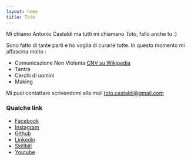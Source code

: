 ```yaml
---
layout: home
title: Toto
---
```


Mi chiamo Antonio Castaldi ma tutti mi chiamano *Toto*, fallo anche tu :)

Sono fatto di tante parti e ho voglia di curarle tutte. In questo momento mi affascina molto :
* Comunicazione Non Violenta [CNV su Wikipedia](https://it.wikipedia.org/wiki/Comunicazione_nonviolenta)
* Tantra
* Cerchi di uomini
* Making

Mi puoi contattare scrivendomi alla mail [toto.castaldi@gmail.com](mailto:toto.castaldi@gmail.com)

### Qualche link
 - [Facebook](https://www.facebook.com/toto.castaldi/)
 - [Instagram](https://www.instagram.com/toto.castaldi/)
 - [Github](https://github.com/toto-castaldi)
 - [Linkedin](https://www.linkedin.com/in/antoniocastaldi)
 - [Skillbill](https://www.skillbill.it)
 - [Youtube](https://www.youtube.com/user/toto0castaldi)

